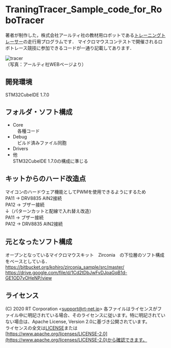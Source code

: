 # TraningTracer_Sample_code_for_RoboTracer

著者が制作した，株式会社アールティ社の教材用ロボットである[トレーニングトレーサー](https://rt-net.jp/products/rt-tracer/)の走行用プログラムです．
マイクロマウスコンテストで開催されるロボトレース競技に参加できるコードが一通り記載してあります．

![tracer](https://rt-net.jp/wp-content/uploads/2020/05/RT-Tracer.png)  
（写真：アールティ社WEBページより）

## 開発環境
STM32CubeIDE 1.7.0

## フォルダ・ソフト構成
* Core  
　各種コード
* Debug  
　ビルド済みファイル同胞
* Drivers  
* 他  
  STM32CubeIDE 1.7.0の構成に準じる

## キットからのハード改造点
マイコンのハードウェア機能としてPWMを使用できるようにするため  
PA11 -> DRV8835 AIN2接続  
PA12 -> ブザー接続  
↓（パターンカットと配線で入れ替え改造）  
PA11 -> ブザー接続  
PA12 -> DRV8835 AIN2接続 

## 元となったソフト構成
オープンとなっているマイクロマウスキット　Zirconia　の下位層のソフト構成をベースとしている．
https://bitbucket.org/kohiro/zirconia_sample/src/master/    
https://drive.google.com/file/d/1Cd2tDbJwFvDJpaGqB1d-GE1OD7vOHeNP/view


## ライセンス

(C) 2020 RT Corporation \<support@rt-net.jp\>
各ファイルはライセンスがファイル中に明記されている場合、そのライセンスに従います。特に明記されていない場合は、Apache License, Version 2.0に基づき公開されています。  
ライセンスの全文は[LICENSE](./LICENSE)または[https://www.apache.org/licenses/LICENSE-2.0](https://www.apache.org/licenses/LICENSE-2.0)から確認できます。
